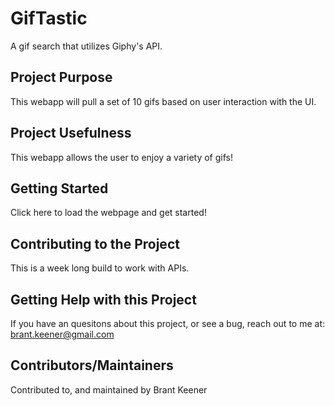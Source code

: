 # GifTastic
A gif search that utilizes Giphy's API.

## Project Purpose
This webapp will pull a set of 10 gifs based on user interaction with the UI.

## Project Usefulness
This webapp allows the user to enjoy a variety of gifs!

## Getting Started
Click here to load the webpage and get started!

## Contributing to the Project
This is a week long build to work with APIs.

## Getting Help with this Project
If you have an quesitons about this project, or see a bug, reach out to me at: brant.keener@gmail.com

## Contributors/Maintainers
Contributed to, and maintained by Brant Keener
